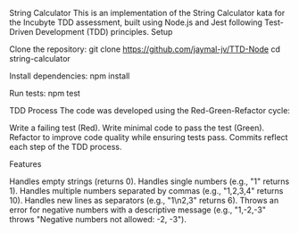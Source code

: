 String Calculator
This is an implementation of the String Calculator kata for the Incubyte TDD assessment, built using Node.js and Jest following Test-Driven Development (TDD) principles.
Setup

Clone the repository:
git clone https://github.com/jaymal-jv/TTD-Node
cd string-calculator


Install dependencies:
npm install


Run tests:
npm test



TDD Process
The code was developed using the Red-Green-Refactor cycle:

Write a failing test (Red).
Write minimal code to pass the test (Green).
Refactor to improve code quality while ensuring tests pass.
Commits reflect each step of the TDD process.

Features

Handles empty strings (returns 0).
Handles single numbers (e.g., "1" returns 1).
Handles multiple numbers separated by commas (e.g., "1,2,3,4" returns 10).
Handles new lines as separators (e.g., "1\n2,3" returns 6).
Throws an error for negative numbers with a descriptive message (e.g., "1,-2,-3" throws "Negative numbers not allowed: -2, -3").


